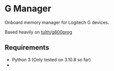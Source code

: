 # G Manager

Onboard memory manager for Logitech G devices. 

Based heavily on [tulth/g600prog](https://github.com/tulth/g600prog)

## Requirements

- Python 3 (Only tested on 3.10.8 so far)
- 
